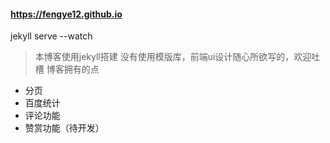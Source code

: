#### https://fengye12.github.io

jekyll serve --watch

> 本博客使用jekyll搭建
    没有使用模版库，前端ui设计随心所欲写的，欢迎吐槽
> 博客拥有的点
- 分页
- 百度统计
- 评论功能
- 赞赏功能（待开发）

